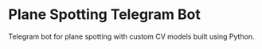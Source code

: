 # Plane Spotting Telegram Bot
 Telegram bot for plane spotting with custom CV models built using Python.
